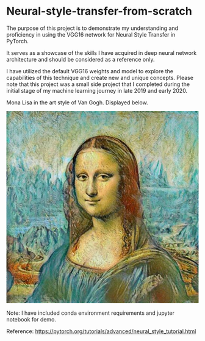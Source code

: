 # Neural-style-transfer-from-scratch

The purpose of this project is to demonstrate my understanding and proficiency in using the VGG16 network for Neural Style Transfer in PyTorch. 

It serves as a showcase of the skills I have acquired in deep neural network architecture and should be considered as a reference only.

I have utilized the default VGG16 weights and model to explore the capabilities of this technique and create new and unique concepts. Please note that this project was a small side project that I completed during the initial stage of my machine learning journey in late 2019 and early 2020. 

Mona Lisa in the art style of Van Gogh. Displayed below.

![my image](https://github.com/ianlee3/style-transfer/blob/main/Output.jpg)

Note: I have included conda environment requirements and jupyter notebook for demo.

Reference: https://pytorch.org/tutorials/advanced/neural_style_tutorial.html
